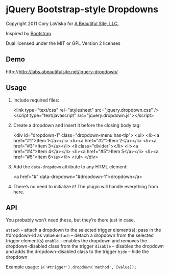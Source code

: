 # jQuery Bootstrap-style Dropdowns #

Copyright 2011 Cory LaViska for [A Beautiful Site, LLC.](http://abeautifulsite.net/)

Inspired by [Bootstrap](http://twitter.github.com/bootstrap/javascript.html#dropdowns)

Dual licensed under the MIT or GPL Version 2 licenses

## Demo ##

http://http://labs.abeautifulsite.net/jquery-dropdown/

## Usage ##

1. Include required files:

	&lt;link type=&quot;text/css&quot; rel=&quot;stylesheet&quot; src=&quot;jquery.dropdown.css&quot; /&gt;
	&lt;script type=&quot;text/javascript&quot; src=&quot;jquery.dropdown.js&quot;&gt;&lt;/script&gt;

2. Create a dropdown and insert it before the closing body tag:

	&lt;div <span class="highlight">id=&quot;dropdown-1&quot; class=&quot;dropdown-menu has-tip&quot;</span>&gt;
	    &lt;ul&gt;
	        &lt;li&gt;&lt;a href=&quot;#1&quot;&gt;Item 1&lt;/a&gt;&lt;/li&gt;
	        &lt;li&gt;&lt;a href=&quot;#2&quot;&gt;Item 2&lt;/a&gt;&lt;/li&gt;
	        &lt;li&gt;&lt;a href=&quot;#3&quot;&gt;Item 3&lt;/a&gt;&lt;/li&gt;
	        &lt;li class=&quot;divider&quot;&gt;&lt;/li&gt;
	        &lt;li&gt;&lt;a href=&quot;#4&quot;&gt;Item 4&lt;/a&gt;&lt;/li&gt;
	        &lt;li&gt;&lt;a href=&quot;#5&quot;&gt;Item 5&lt;/a&gt;&lt;/li&gt;
	        &lt;li&gt;&lt;a href=&quot;#5&quot;&gt;Item 6&lt;/a&gt;&lt;/li&gt;
	    &lt;/ul&gt;
	&lt;/div&gt;

3. Add the `data-dropdown` attribute to any HTML element:

	&lt;a href=&quot;#&quot; <span class="highlight">data-dropdown=&quot;#dropdown-1&quot;</span>&gt;dropdown&lt;/a&gt;

4. There’s no need to initialize it! The plugin will handle everything from here.

## API ##

You probably won’t need these, but they’re there just in case.

`attach` – attach a dropdown to the selected trigger element(s); pass in the #dropdown-id as value
`detach` – detach a dropdown from the selected trigger element(s)
`enable` – enables the dropdown and removes the dropdown-disabled class from the trigger
`disable` – disables the dropdown and adds the dropdown-disabled class to the trigger
`hide` – hide the dropdown

Example usage: `$('#trigger').dropdown('method', [value]);`